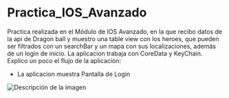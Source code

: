 # Practica_IOS_Avanzado
Practica realizada en el Módulo de IOS Avanzado, en la que recibo datos de la api de Dragon ball y muestro una table view con los heroes, que pueden ser filtrados con un searchBar y un mapa con sus localizaciones, además de un login de inicio. La aplicacion trabaja con CoreData y KeyChain. Explico un poco el flujo de la aplicación:

- La aplicacion muestra Pantalla de Login

<image src="/images/picture.jpg" alt="Descripción de la imagen">
